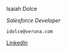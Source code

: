 Isaiah Dolce

_Salesforce Developer_

`idolce@veruna.com`

[LinkedIn](https://www.linkedin.com/in/isaiahdolce/)
